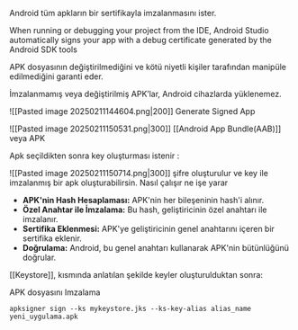 Android tüm apkların bir sertifikayla imzalanmasını ister.

When running or debugging your project from the IDE, Android Studio automatically signs your app with a debug certificate generated by the Android SDK tools

APK dosyasının değiştirilmediğini ve kötü niyetli kişiler tarafından manipüle edilmediğini garanti eder.

İmzalanmamış veya değiştirilmiş APK’lar, Android cihazlarda yüklenemez.

![[Pasted image 20250211144604.png|200]]
Generate Signed App 

![[Pasted image 20250211150531.png|300]]
[[Android App Bundle(AAB)]] veya APK 

Apk seçildikten sonra key oluşturması istenir :

![[Pasted image 20250211150714.png|300]]
şifre oluşturulur ve key ile imzalanmış bir apk oluşturabilirsin.
Nasıl çalışır ne işe yarar
- **APK'nin Hash Hesaplaması:** APK'nin her bileşeninin hash'i alınır.
- **Özel Anahtar ile İmzalama:** Bu hash, geliştiricinin özel anahtarı ile imzalanır.
- **Sertifika Eklenmesi:** APK'ye geliştiricinin genel anahtarını içeren bir sertifika eklenir.
- **Doğrulama:** Android, bu genel anahtarı kullanarak APK'nin bütünlüğünü doğrular.

[[Keystore]], kısmında anlatılan şekilde keyler oluşturulduktan sonra:

APK dosyasını Imzalama
``` title=".apk imzalamak (apksigner) "
apksigner sign --ks mykeystore.jks --ks-key-alias alias_name yeni_uygulama.apk
```
